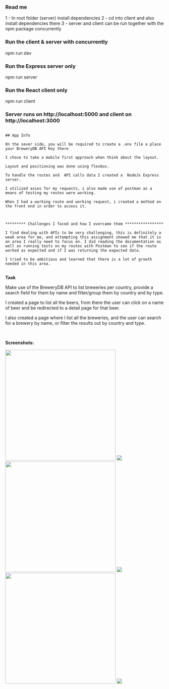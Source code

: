 ### Read me

1 - In root folder (server) install dependencies
2 - cd into client and also install dependencies there
3 - server and client can be run together with the npm package concurrently

### Run the client & server with concurrently

npm run dev

### Run the Express server only

npm run server

### Run the React client only

npm run client

### Server runs on http://localhost:5000 and client on http://localhost:3000

```

## App Info

On the sever side, you will be required to create a .env file a place your BreweryDB API Key there

I chose to take a mobile first approach when think about the layout.

Layout and positioning was done using flexbox.

To handle the routes and  API calls data I created a  NodeJs Express server.

I utilized axios for my requests, i also made use of postman as a means of testing my routes were working.

When I had a working route and working request, i created a method on the front end in order to access it.



********* Challenges I faced and how I overcame them *****************

I find dealing with APIs to be very challenging, this is definitely a weak area for me, and attempting this assignment showed me that it is an area I really need to focus on. I did reading the documentation as well as running tests on my routes with Postman to see if the route worked as expected and if I was returning the expected data.

I tried to be ambitious and learned that there is a lot of growth needed in this area.


```

<b>Task</b>

Make use of the BreweryDB API to list breweries per country, provide a search field for them by name and filter/group them by country and by
type.

I created a page to list all the beers, from there the user can click on a name of beer and be redirected to a detail page for that beer.

I also created a page where I list all the breweries, and the user can search for a brewery by name, or filter the results out by country and type.

<br/>

<b>Screenshots:</b>

<img src="https://res.cloudinary.com/frankie-dev/image/upload/v1590061960/PXL-Assets/home.png" height="350px" />

<img src="https://res.cloudinary.com/frankie-dev/image/upload/v1590061950/PXL-Assets/home-desktop.png" />

<img src="https://res.cloudinary.com/frankie-dev/image/upload/v1590061955/PXL-Assets/breweries.png" height="350px" />

<img src="https://res.cloudinary.com/frankie-dev/image/upload/v1590061950/PXL-Assets/breweries-desktop.png" />

<img src="https://res.cloudinary.com/frankie-dev/image/upload/v1590061950/PXL-Assets/beers.png" height="350px" />

<img src="https://res.cloudinary.com/frankie-dev/image/upload/v1590061950/PXL-Assets/beers-desktop.png" />
